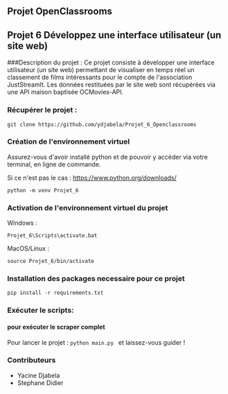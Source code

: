 ## Projet OpenClassrooms
## Projet 6 Développez une interface utilisateur (un site web)

###Description du projet :
Ce projet consiste à développer une interface utilisateur (un site web) permettant de visualiser en temps réel un 
classement de films intéressants pour le compte de l'association JustStreamIt.
Les données restituées par le site web sont récupérées via une API maison baptisée OCMovies-API.

### Récupérer le projet :

```
git clone https://github.com/ydjabela/Projet_6_Openclassrooms
```

### Création de l'environnement virtuel

Assurez-vous d'avoir installé python et de pouvoir y accéder via votre terminal, en ligne de commande.

Si ce n'est pas le cas : https://www.python.org/downloads/

```
python -m venv Projet_6
```

### Activation de l'environnement virtuel du projet

Windows :

```
Projet_6\Scripts\activate.bat
```

MacOS/Linux :
```
source Projet_6/bin/activate
```

### Installation des packages necessaire pour ce projet
```
pip install -r requirements.txt
```

### Exécuter le scripts:

#### pour exécuter le scraper complet

Pour lancer le projet : ``` python main.py  ``` et laissez-vous guider !

### Contributeurs
- Yacine Djabela 
- Stephane Didier

